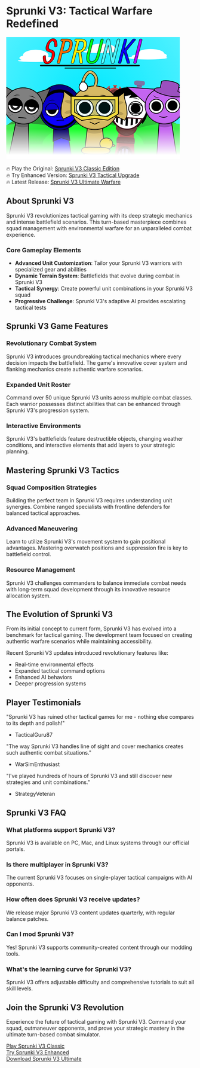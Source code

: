 # Sprunki V3: Tactical Warfare Redefined

![Sprunki V3 Gameplay](https://raw.githubusercontent.com/sprunkiscrunkly/sprunki-v3/refs/heads/main/sprunki-v3.png "Experience Sprunki V3 Tactical Combat")

🔥 Play the Original: [Sprunki V3 Classic Edition](https://sprunksters.com/sprunki-v3/ "Sprunki V3 Original")  
🔥 Try Enhanced Version: [Sprunki V3 Tactical Upgrade](https://sprunkiscrunkly.com/sprunki-v3/ "Sprunki V3 Enhanced")  
🔥 Latest Release: [Sprunki V3 Ultimate Warfare](https://sprunkipyramixed.com/sprunki-v3/ "Sprunki V3 Ultimate")

## About Sprunki V3

Sprunki V3 revolutionizes tactical gaming with its deep strategic mechanics and intense battlefield scenarios. This turn-based masterpiece combines squad management with environmental warfare for an unparalleled combat experience.

### Core Gameplay Elements

- **Advanced Unit Customization**: Tailor your Sprunki V3 warriors with specialized gear and abilities
- **Dynamic Terrain System**: Battlefields that evolve during combat in Sprunki V3
- **Tactical Synergy**: Create powerful unit combinations in your Sprunki V3 squad
- **Progressive Challenge**: Sprunki V3's adaptive AI provides escalating tactical tests

## Sprunki V3 Game Features

### Revolutionary Combat System

Sprunki V3 introduces groundbreaking tactical mechanics where every decision impacts the battlefield. The game's innovative cover system and flanking mechanics create authentic warfare scenarios.

### Expanded Unit Roster

Command over 50 unique Sprunki V3 units across multiple combat classes. Each warrior possesses distinct abilities that can be enhanced through Sprunki V3's progression system.

### Interactive Environments

Sprunki V3's battlefields feature destructible objects, changing weather conditions, and interactive elements that add layers to your strategic planning.

## Mastering Sprunki V3 Tactics

### Squad Composition Strategies

Building the perfect team in Sprunki V3 requires understanding unit synergies. Combine ranged specialists with frontline defenders for balanced tactical approaches.

### Advanced Maneuvering

Learn to utilize Sprunki V3's movement system to gain positional advantages. Mastering overwatch positions and suppression fire is key to battlefield control.

### Resource Management

Sprunki V3 challenges commanders to balance immediate combat needs with long-term squad development through its innovative resource allocation system.

## The Evolution of Sprunki V3

From its initial concept to current form, Sprunki V3 has evolved into a benchmark for tactical gaming. The development team focused on creating authentic warfare scenarios while maintaining accessibility.

Recent Sprunki V3 updates introduced revolutionary features like:
- Real-time environmental effects
- Expanded tactical command options
- Enhanced AI behaviors
- Deeper progression systems

## Player Testimonials

"Sprunki V3 has ruined other tactical games for me - nothing else compares to its depth and polish!"  
- TacticalGuru87

"The way Sprunki V3 handles line of sight and cover mechanics creates such authentic combat situations."  
- WarSimEnthusiast

"I've played hundreds of hours of Sprunki V3 and still discover new strategies and unit combinations."  
- StrategyVeteran

## Sprunki V3 FAQ

### What platforms support Sprunki V3?

Sprunki V3 is available on PC, Mac, and Linux systems through our official portals.

### Is there multiplayer in Sprunki V3?

The current Sprunki V3 focuses on single-player tactical campaigns with AI opponents.

### How often does Sprunki V3 receive updates?

We release major Sprunki V3 content updates quarterly, with regular balance patches.

### Can I mod Sprunki V3?

Yes! Sprunki V3 supports community-created content through our modding tools.

### What's the learning curve for Sprunki V3?

Sprunki V3 offers adjustable difficulty and comprehensive tutorials to suit all skill levels.

## Join the Sprunki V3 Revolution

Experience the future of tactical gaming with Sprunki V3. Command your squad, outmaneuver opponents, and prove your strategic mastery in the ultimate turn-based combat simulator.

[Play Sprunki V3 Classic](https://sprunksters.com/sprunki-v3/)  
[Try Sprunki V3 Enhanced](https://sprunkiscrunkly.com/sprunki-v3/)  
[Download Sprunki V3 Ultimate](https://sprunkipyramixed.com/sprunki-v3/)
